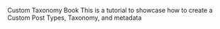 Custom Taxonomy Book
This is a tutorial to showcase how to create a Custom Post Types, Taxonomy, and metadata 
